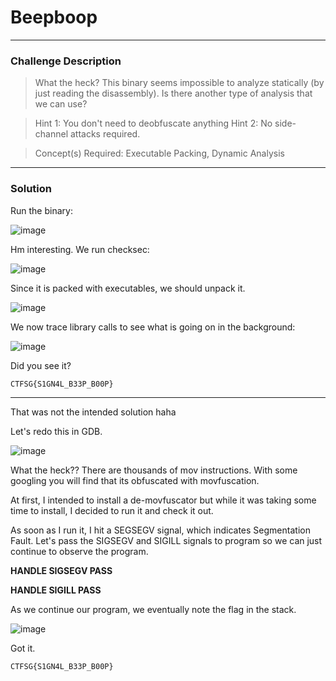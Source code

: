 # Beepboop

---

### Challenge Description

> What the heck? This binary seems impossible to analyze statically (by just reading the disassembly). Is there another type of analysis that we can use?

> Hint 1: You don't need to deobfuscate anything
> Hint 2: No side-channel attacks required.

> Concept(s) Required: Executable Packing, Dynamic Analysis

---

### Solution

Run the binary:

![image](https://user-images.githubusercontent.com/76640319/115519864-2dbf5f80-a2bc-11eb-8dba-bd61af318922.png)

Hm interesting. We run checksec:

![image](https://user-images.githubusercontent.com/76640319/115519901-34e66d80-a2bc-11eb-8527-909e50b8799c.png)

Since it is packed with executables, we should unpack it.

![image](https://user-images.githubusercontent.com/76640319/115520026-4fb8e200-a2bc-11eb-9d11-13372188df62.png)

We now trace library calls to see what is going on in the background:

![image](https://user-images.githubusercontent.com/76640319/115520079-5cd5d100-a2bc-11eb-84d9-978623297b33.png)

Did you see it?

```
CTFSG{S1GN4L_B33P_B00P}
```

---

That was not the intended solution haha

Let's redo this in GDB.

![image](https://user-images.githubusercontent.com/76640319/115520192-7b3bcc80-a2bc-11eb-9b2d-7a743b55f4e7.png)

What the heck?? There are thousands of mov instructions. With some googling you will find that its obfuscated with movfuscation.

At first, I intended to install a de-movfuscator but while it was taking some time to install, I decided to run it and check it out.

As soon as I run it, I hit a SEGSEGV signal, which indicates Segmentation Fault. Let's pass the SIGSEGV and SIGILL signals to program so we can just continue to observe the program.

**HANDLE SIGSEGV PASS**

**HANDLE SIGILL PASS**

As we continue our program, we eventually note the flag in the stack.

![image](https://user-images.githubusercontent.com/76640319/115520483-c9e96680-a2bc-11eb-9269-41e7ad1042a1.png)

Got it. 

```
CTFSG{S1GN4L_B33P_B00P}
```
